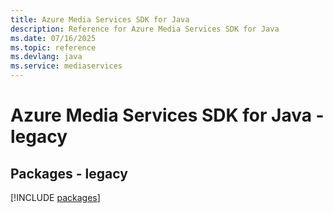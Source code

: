 ```yaml
---
title: Azure Media Services SDK for Java
description: Reference for Azure Media Services SDK for Java
ms.date: 07/16/2025
ms.topic: reference
ms.devlang: java
ms.service: mediaservices
---
```

# Azure Media Services SDK for Java - legacy
## Packages - legacy
[!INCLUDE [packages](media-services-index.md)]